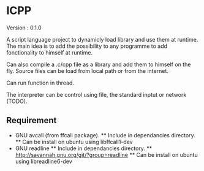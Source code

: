 ICPP
====

Version : 0.1.0

A script language project to dynamicly load library and use them at runtime.
The main idea is to add the possibility to any programme to add fonctionality to himself at runtime.

Can also compile a .c/cpp file as a library and add them to himself on the fly.
Source files can be load from local path or from the internet.

Can run function in thread.

The interpreter can be control using file, the standard inptut or network (TODO).




Requirement
-----------

* GNU avcall (from ffcall package).
** Include in dependancies directory.
** Can be install on ubuntu using libffcall1-dev
* GNU readline
** Include in dependancies directory.
** http://savannah.gnu.org/git/?group=readline
** Can be install on ubuntu using libreadline6-dev

